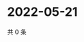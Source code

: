 # 2022-05-21

共 0 条

<!-- BEGIN WEIBO -->
<!-- 最后更新时间 Sat May 21 2022 02:20:29 GMT+0800 (China Standard Time) -->

<!-- END WEIBO -->
